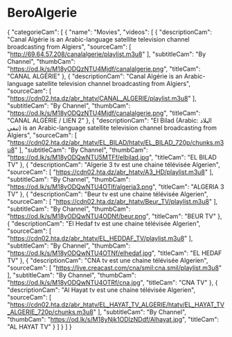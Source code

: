 # BeroAlgerie
{
"categorieCam": [
{
"name": "Movies",
"videos": [
{
"descriptionCam": "Canal Algérie is an Arabic-language satellite television channel broadcasting from Algiers",
"sourceCam": [
"http://69.64.57.208/canalalgerie/playlist.m3u8"
],
"subtitleCam": "By Channel",
"thumbCam": "https://od.lk/s/M18yODQzNTU4Mjdf/canalalgerie.png",
"titleCam": "CANAL ALGÉRIE"
},
{
"descriptionCam": "Canal Algérie is an Arabic-language satellite television channel broadcasting from Algiers",
"sourceCam": [
"https://cdn02.hta.dz/abr_htatv/CANAL_ALGERIE/playlist.m3u8"
],
"subtitleCam": "By Channel",
"thumbCam": "https://od.lk/s/M18yODQzNTU4Mjdf/canalalgerie.png",
"titleCam": "CANAL ALGÉRIE / LIEN 2"
},
{
"descriptionCam": "El Bilad (Arabic: البلاد تيفي) is an Arabic-language satellite television channel broadcasting from Algiers",
"sourceCam": [
"https://cdn02.hta.dz/abr_htatv/EL_BILAD/htatv/EL_BILAD_720p/chunks.m3u8"
],
"subtitleCam": "By Channel",
"thumbCam": "https://od.lk/s/M18yODQwNTU5MTFf/elbilad.jpg",
"titleCam": "EL BILAD TV"
},
{
"descriptionCam": "Algerie 3 tv est une chaine télévisée Algerien",
"sourceCam": [
"https://cdn02.hta.dz/abr_htatv/A3_HD/playlist.m3u8"
],
"subtitleCam": "By Channel",
"thumbCam": "https://od.lk/s/M18yODQwNTU4OTlf/algeria3.png",
"titleCam": "ALGERIA 3 TV"
},
{
"descriptionCam": "Beur tv est une chaine télévisée Algerien",
"sourceCam": [
"https://cdn02.hta.dz/abr_htatv/Beur_TV/playlist.m3u8"
],
"subtitleCam": "By Channel",
"thumbCam": "https://od.lk/s/M18yODQwNTU4ODNf/beur.png",
"titleCam": "BEUR TV"
},
{
"descriptionCam": "El Hedaf tv est une chaine télévisée Algerien",
"sourceCam": [
"https://cdn02.hta.dz/abr_htatv/EL_HEDDAF_TV/playlist.m3u8"
],
"subtitleCam": "By Channel",
"thumbCam": "https://od.lk/s/M18yODQwNTU4OTNf/elhedaf.jpg",
"titleCam": "EL HEDAF TV"
},
{
"descriptionCam": "CNA tv est une chaine télévisée Algerien",
"sourceCam": [
"https://live.creacast.com/cna/smil:cna.smil/playlist.m3u8"
],
"subtitleCam": "By Channel",
"thumbCam": "https://od.lk/s/M18yODQwNTU4OTRf/cna.jpg",
"titleCam": "CNA TV"
},
{
"descriptionCam": "Al Hayat tv est une chaine télévisée Algerien",
"sourceCam": [
"https://cdn02.hta.dz/abr_htatv/EL_HAYAT_TV_ALGERIE/htatv/EL_HAYAT_TV_ALGERIE_720p/chunks.m3u8"
],
"subtitleCam": "By Channel",
"thumbCam": "https://od.lk/s/M18yNjk1ODIzNDdf/Alhayat.jpg",
"titleCam": "AL HAYAT TV"
}
]
}
]
}
